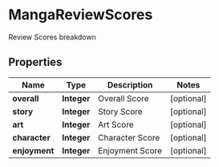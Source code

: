 

# MangaReviewScores

Review Scores breakdown

## Properties

| Name | Type | Description | Notes |
|------------ | ------------- | ------------- | -------------|
|**overall** | **Integer** | Overall Score |  [optional] |
|**story** | **Integer** | Story Score |  [optional] |
|**art** | **Integer** | Art Score |  [optional] |
|**character** | **Integer** | Character Score |  [optional] |
|**enjoyment** | **Integer** | Enjoyment Score |  [optional] |



